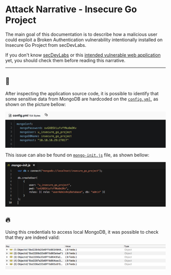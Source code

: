 # Attack Narrative - Insecure Go Project

The main goal of this documentation is to describe how a malicious user could exploit a Broken Authentication vulnerability intentionally installed on Insecure Go Project from secDevLabs.

If you don't know [secDevLabs](https://github.com/globocom/secDevLabs) or this [intended vulnerable web application](https://github.com/globocom/secDevLabs/tree/master/owasp-top10-2017-apps/a2/insecure-go-project) yet, you should check them before reading this narrative.

----

## 👀

After inspecting the application source code, it is possible to identify that some sensitive data from MongoDB are hardcoded on the [`config.yml`](../app/config.yml), as shown on the picture bellow:

<img src="attack-1.png" align="center"/>

This issue can also be found on [`mongo-init.js`](../deployments/mongo-init.js) file, as shown bellow:

<img src="attack-2.png" align="center"/>

## 🔥

Using this credentials to access local MongoDB, it was possible to check that they are indeed valid:

<img src="attack-3.png" align="center"/>
